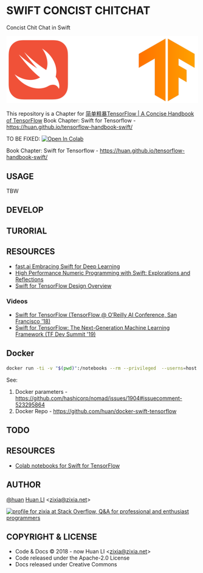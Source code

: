 # SWIFT CONCIST CHITCHAT

Concist Chit Chat in Swift

![Swift for Tensorflow](docs/images/swift-tensorflow.png)

This repository is a Chapter for [简单粗暴TensorFlow | A Concise Handbook of TensorFlow](https://tf.wiki)
Book Chapter: Swift for Tensorflow - <https://huan.github.io/tensorflow-handbook-swift/>

TO BE FIXED: [![Open In Colab](https://colab.research.google.com/assets/colab-badge.svg)](https://colab.research.google.com/github/huan/tensorflow-handbook-swift/blob/master/tensorflow-handbook-swift.ipynb)

Book Chapter: Swift for Tensorflow - <https://huan.github.io/tensorflow-handbook-swift/>

## USAGE

TBW

## DEVELOP

## TURORIAL

## RESOURCES

- [fast.ai Embracing Swift for Deep Learning](https://www.fast.ai/2019/03/06/fastai-swift/)
- [High Performance Numeric Programming with Swift: Explorations and Reflections](https://www.fast.ai/2019/01/10/swift-numerics/)
- [Swift for TensorFlow Design Overview](https://github.com/tensorflow/swift/blob/master/docs/DesignOverview.md)

### Videos

- [Swift for TensorFlow (TensorFlow @ O’Reilly AI Conference, San Francisco '18)](https://www.youtube.com/watch?v=mu0j4Gd2YY8)
- [Swift for TensorFlow: The Next-Generation Machine Learning Framework (TF Dev Summit '19)](https://www.youtube.com/watch?v=s65BigoMV_I)

## Docker

```sh
docker run -ti -v "$(pwd)":/notebooks --rm --privileged  --userns=host --entrypoint /bin/bash zixia/swift
```

See: 

1. Docker parameters - <https://github.com/hashicorp/nomad/issues/1904#issuecomment-523295864>
1. Docker Repo - <https://github.com/huan/docker-swift-tensorflow>

## TODO

## RESOURCES

* [Colab notebooks for Swift for TensorFlow](https://github.com/zaidalyafeai/Swift4TF)
## AUTHOR

[@huan](https://github.com/huan) [Huan LI](https://linkedin.com/in/zixia) \<zixia@zixia.net\>

<a href="http://stackoverflow.com/users/1123955/zixia">
  <img src="http://stackoverflow.com/users/flair/1123955.png" width="208" height="58" alt="profile for zixia at Stack Overflow, Q&amp;A for professional and enthusiast programmers" title="profile for zixia at Stack Overflow, Q&amp;A for professional and enthusiast programmers">
</a>

## COPYRIGHT & LICENSE

- Code & Docs © 2018 - now Huan LI \<zixia@zixia.net\>
- Code released under the Apache-2.0 License
- Docs released under Creative Commons

